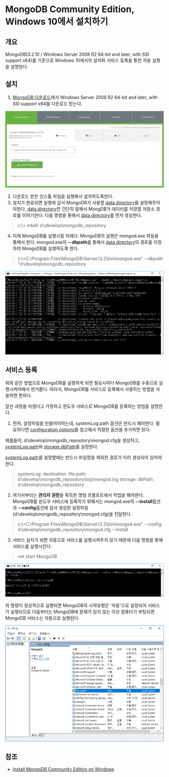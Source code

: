 # MongoDB Community Edition, Windows 10에서 설치하기

## 개요
MongoDB(3.2.10 / Windows Server 2008 R2 64-bit and later, with SSl support x64)를 기준으로 Windows 10에서의 설치와 서비스 등록을 통한 자동 실행을 설명한다.

## 설치

1. [MongoDB 다운로드](https://www.mongodb.com/download-center#community)에서 Windows Server 2008 R2 64-bit and later, with SSl support x64를 다운로드 받는다.

  ![download](download.png)

2. 다운로드 받은 인스톨 파일을 실행해서 설치하도록한다.
3. 설치가 완료되면 실행에 앞서 MongoDB가 사용할 [data directory](https://docs.mongodb.com/manual/reference/glossary/#term-dbpath)를 설정해주어야한다. [data directory](https://docs.mongodb.com/manual/reference/glossary/#term-dbpath)란 간단히 말해서 MongDB가 데이터를 저장할 저장소 경로를 이야기한다. 다음 명령을 통해서 [data directory](https://docs.mongodb.com/manual/reference/glossary/#term-dbpath)를 먼저 생성한다.

  >c:\\> mkdir d:\\develop\\mongodb_repository

4. 이제 MongoDB를 실행시킬 차례다. MongoDB의 실행은 mongod.exe 파일을 통해서 한다. mongod.exe의 **--dbpath**를 통해서 [data directory](https://docs.mongodb.com/manual/reference/glossary/#term-dbpath)의 경로를 지정하여 MongoDB를 실행하도록 한다.

  >c:\\>C:\\Program Files\\MongoDB\\Server\\3.2\\bin\\mongod.exe" --dbpath "d:\\develop\\mongodb_repository

  ![execute_by_command](execute_by_cmd.png)

## 서비스 등록

위와 같은 방법으로 MongoDB를 실행하게 되면 필요시마다 MongoDB를 수동으로 실행시켜야해서 번거롭다. 따라서, MongoDB를 서비스로 등록해서 사용하는 방법을 사용하면 편하다.

앞선 과정을 마쳤다고 가정하고 윈도우 서비스로 MongoDB를 등록하는 방법을 설명한다.

1. 먼저, 설정파일을 만들어야하는데, systemLog.path 옵션은 반드시 해야한다. 필요하다면 [configuration options](https://docs.mongodb.com/manual/reference/configuration-options/)를 참고해서 적절한 옵션을 추가하면 된다.

  예를들어, d:\\develop\\mongodb_repository\\mongod.cfg을 생성하고, [systemLog.path](https://docs.mongodb.com/manual/reference/configuration-options/#systemLog.path)와 [storage.dbPath](https://docs.mongodb.com/manual/reference/configuration-options/#storage.dbPath)를 설정한다.

  [systemLog.path](https://docs.mongodb.com/manual/reference/configuration-options/#systemLog.path)를 설정할때는 반드시 파일명을 제외한 경로가 미리 생성되어 있어야한다.

  >systemLog:
    destination: file
    path: d:\\develop\\mongodb_repository\\log\mongod.log
storage:
    dbPath: d:\\develop\\mongodb_repository

2. 여기서부터는 **관리자 권한**을 획득한 명령 프롬프트에서 작업을 해야한다. MongoDB를 윈도우 서비스에 등록하기 위해서는 mongod.exe의 **--install**옵션과 **--config**옵션에 앞서 생성한 설정파일(d:\\develop\\mongodb_repository\\mongod.cfg)을 전달한다.

  >c:\\>C:\\Program Files\\MongoDB\\Server\\3.2\\bin\\mongod.exe" --config d:\\develop\\mongodb_repository\\mongod.cfg --Install

3. 서비스 설치가 되면 자동으로 서비스를 실행시켜주지 않기 때문에 다음 명령을 통해 서비스를 실행시킨다.

 >net start MongoDB

 ![start_service](start_service.png)

 위 명령이 정상적으로 실행되면 MongoDB의 시작유형은 '자동'으로 설정되어 서비스가 실행되므로 다음부터는 MongoDB에 문제가 있지 않는 이상 컴퓨터가 부팅되면 MongoDB 서비스는 자동으로 실행된다.

 ![windows_service](windows_service.png)

## 참조

* [Install MongoDB Community Edition on Windows](https://docs.mongodb.com/manual/tutorial/install-mongodb-on-windows/#configure-a-windows-service-for-mongodb-community-edition)
